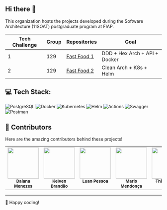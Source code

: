 ## Hi there 👋

This organization hosts the projects developed during the Software Architecture (11SOAT) postgraduate program at FIAP.

| Tech Challenge |       Group      | Repositories | Goal |
| -------------- | ---------------- | ------------ | ---- |
| 1  | 129  | [Fast Food 1](https://github.com/FIAP-SOAT-G129/fastfood-fase1) | DDD + Hex Arch + API + Docker |
| 2  | 129  | [Fast Food 2](https://github.com/FIAP-SOAT-G129/fastfood-fase2) | Clean Arch + K8s + Helm |

## 💻 Tech Stack:

![PostgreSQL](https://img.shields.io/badge/Tools-PostgreSQL-informational?style=for-the-badge&logo=postgresql&color=4169E1)
![Docker](https://img.shields.io/badge/Tools-Docker-informational?style=for-the-badge&logo=docker&color=2496ED)
![Kubernetes](https://img.shields.io/badge/Tools-Kubernetes-informational?style=for-the-badge&logo=kubernetes&logoColor=326ce5)
![Helm](https://img.shields.io/badge/Tools-Helm-informational?style=for-the-badge&logo=helm&logoColor=0077b5)
![Actions](https://img.shields.io/badge/Tools-GitHub_Actions-informational?style=for-the-badge&logo=githubactions&color=222222)
![Swagger](https://img.shields.io/badge/Tools-Swagger-informational?style=for-the-badge&logo=swagger&color=85EA2D)
![Postman](https://img.shields.io/badge/Tools-Postman-informational?style=for-the-badge&logo=postman&color=FF6C37)

## 🤝 Contributors

Here are the amazing contributors behind these projects!

<table>
  <tbody>
    <tr>
      <td align="center" valign="top" width="14.28%"><a href="https://github.com/daiananmenezes"><img src="https://github.com/daiananmenezes.png" width="100px;" alt=""/><br /><sub><b>Daiana Menezes</b></sub></a><br />
      <td align="center" valign="top" width="14.28%"><a href="https://github.com/Kelven14"><img src="https://github.com/Kelven14.png" width="100px;" alt=""/><br /><sub><b>Kelven Brandão</b></sub></a><br />
      <td align="center" valign="top" width="14.28%"><a href="https://github.com/lunpessoa"><img src="https://github.com/lunpessoa.png" width="100px;" alt=""/><br /><sub><b>Luan Pessoa</b></sub></a><br />
      <td align="center" valign="top" width="14.28%"><a href="https://github.com/mariomendonca"><img src="https://github.com/mariomendonca.png" width="100px;" alt=""/><br /><sub><b>Mario Mendonça</b></sub></a><br />
      <td align="center" valign="top" width="14.28%"><a href="https://github.com/ThiagoBD"><img src="https://github.com/ThiagoBD.png" width="100px;" alt=""/><br /><sub><b>Thiago Dias</b></sub></a><br />
    </tr>
  </tbody>
</table>

---

🚀 Happy coding!
